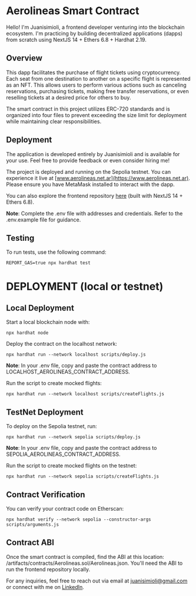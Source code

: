 # Aerolineas Smart Contract

Hello! I'm Juanisimioli, a frontend developer venturing into the blockchain ecosystem. I'm practicing by building decentralized applications (dapps) from scratch using NextJS 14 + Ethers 6.8 + Hardhat 2.19.

## Overview

This dapp facilitates the purchase of flight tickets using cryptocurrency. Each seat from one destination to another on a specific flight is represented as an NFT. This allows users to perform various actions such as canceling reservations, purchasing tickets, making free transfer reservations, or even reselling tickets at a desired price for others to buy.

The smart contract in this project utilizes ERC-720 standards and is organized into four files to prevent exceeding the size limit for deployment while maintaining clear responsibilities.

## Deployment

The application is developed entirely by Juanisimioli and is available for your use. Feel free to provide feedback or even consider hiring me!

The project is deployed and running on the Sepolia testnet. You can experience it live at [www.aerolineas.net.ar](https://www.aerolineas.net.ar). Please ensure you have MetaMask installed to interact with the dapp.

You can also explore the frontend repository [here](https://github.com/juanisimioli/aerolineas_fe) (built with NextJS 14 + Ethers 6.8).

**Note**: Complete the .env file with addresses and credentials. Refer to the .env.example file for guidance.

## Testing

To run tests, use the following command:

```shell
REPORT_GAS=true npx hardhat test
```

# DEPLOYMENT (local or testnet)

## Local Deployment

Start a local blockchain node with:

```shell
npx hardhat node
```

Deploy the contract on the localhost network:

```shell
npx hardhat run --network localhost scripts/deploy.js
```

**Note**: In your .env file, copy and paste the contract address to LOCALHOST_AEROLINEAS_CONTRACT_ADDRESS.

Run the script to create mocked flights:

```shell
npx hardhat run --network localhost scripts/createFlights.js
```

## TestNet Deployment

To deploy on the Sepolia testnet, run:

```shell
npx hardhat run --network sepolia scripts/deploy.js
```

**Note**: In your .env file, copy and paste the contract address to SEPOLIA_AEROLINEAS_CONTRACT_ADDRESS.

Run the script to create mocked flights on the testnet:

```shell
npx hardhat run --network sepolia scripts/createFlights.js
```

## Contract Verification

You can verify your contract code on Etherscan:

```shell
npx hardhat verify --network sepolia --constructor-args scripts/arguments.js

```

## Contract ABI

Once the smart contract is compiled, find the ABI at this location: /artifacts/contracts/Aerolineas.sol/Aerolineas.json. You'll need the ABI to run the frontend repository locally.

For any inquiries, feel free to reach out via email at [juanisimioli@gmail.com](mailto:juanisimioli@gmail.com) or connect with me on [LinkedIn](https://www.linkedin.com/in/juanisimioli/).
